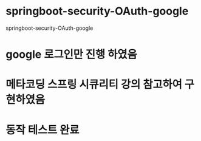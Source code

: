 # springboot-security-OAuth-google
springboot-security-OAuth-google

# google 로그인만 진행 하였음
# 메타코딩 스프링 시큐리티 강의 참고하여 구현하였음
# 동작 테스트 완료
